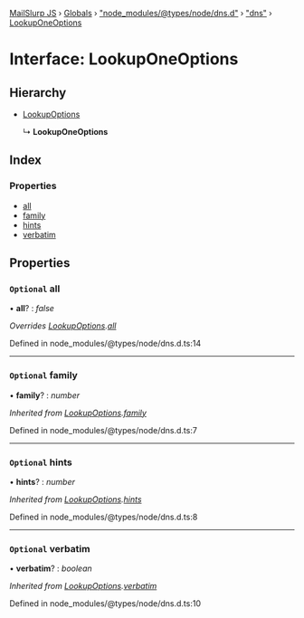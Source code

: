 [MailSlurp JS](../README.md) › [Globals](../globals.md) › ["node_modules/@types/node/dns.d"](../modules/_node_modules__types_node_dns_d_.md) › ["dns"](../modules/_node_modules__types_node_dns_d_._dns_.md) › [LookupOneOptions](_node_modules__types_node_dns_d_._dns_.lookuponeoptions.md)

# Interface: LookupOneOptions

## Hierarchy

* [LookupOptions](_node_modules__types_node_dns_d_._dns_.lookupoptions.md)

  ↳ **LookupOneOptions**

## Index

### Properties

* [all](_node_modules__types_node_dns_d_._dns_.lookuponeoptions.md#optional-all)
* [family](_node_modules__types_node_dns_d_._dns_.lookuponeoptions.md#optional-family)
* [hints](_node_modules__types_node_dns_d_._dns_.lookuponeoptions.md#optional-hints)
* [verbatim](_node_modules__types_node_dns_d_._dns_.lookuponeoptions.md#optional-verbatim)

## Properties

### `Optional` all

• **all**? : *false*

*Overrides [LookupOptions](_node_modules__types_node_dns_d_._dns_.lookupoptions.md).[all](_node_modules__types_node_dns_d_._dns_.lookupoptions.md#optional-all)*

Defined in node_modules/@types/node/dns.d.ts:14

___

### `Optional` family

• **family**? : *number*

*Inherited from [LookupOptions](_node_modules__types_node_dns_d_._dns_.lookupoptions.md).[family](_node_modules__types_node_dns_d_._dns_.lookupoptions.md#optional-family)*

Defined in node_modules/@types/node/dns.d.ts:7

___

### `Optional` hints

• **hints**? : *number*

*Inherited from [LookupOptions](_node_modules__types_node_dns_d_._dns_.lookupoptions.md).[hints](_node_modules__types_node_dns_d_._dns_.lookupoptions.md#optional-hints)*

Defined in node_modules/@types/node/dns.d.ts:8

___

### `Optional` verbatim

• **verbatim**? : *boolean*

*Inherited from [LookupOptions](_node_modules__types_node_dns_d_._dns_.lookupoptions.md).[verbatim](_node_modules__types_node_dns_d_._dns_.lookupoptions.md#optional-verbatim)*

Defined in node_modules/@types/node/dns.d.ts:10
